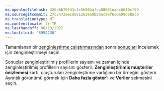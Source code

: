 ```yaml
---
ms.openlocfilehash: 326c6b70f41c1c5b90bafca88681eadc6610cf59
ms.sourcegitcommit: 27c5473eecd851263e60b2b6c96f6c0a99d68acb
ms.translationtype: HT
ms.contentlocale: tr-TR
ms.lasthandoff: 06/13/2022
ms.locfileid: "8954230"
---
```

Tamamlanan bir [zenginleştirme çalıştırmasından](../enrichment-hub.md#run-or-refresh-enrichments) sonra [sonuçları](../enrichment-hub.md#enrichment-results) incelemek için zenginleştirmeyi seçin. 

Sonuçlar zenginleştirilmiş profillerin sayısını ve zaman içinde zenginleştirilmiş profillerin sayısını gösterir. **Zenginleştirilmiş müşteriler önizlemesi** kartı, oluşturulan zenginleştirme varlığının bir örneğini gösterir. Ayrıntılı görünümü görmek için **Daha fazla göster**'i ve **Veriler** sekmesini seçin.
